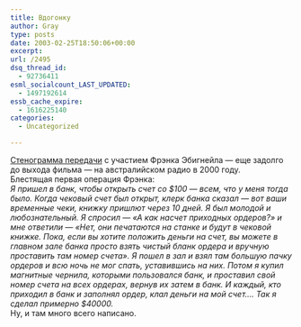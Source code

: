 ```yaml
---
title: Вдогонку
author: Gray
type: posts
date: 2003-02-25T18:50:06+00:00
excerpt:
url: /2495
dsq_thread_id:
  - 92736411
esml_socialcount_LAST_UPDATED:
  - 1497192614
essb_cache_expire:
  - 1616225140
categories:
  - Uncategorized

---
```








<a href="http://www.abc.net.au/rn/talks/lm/stories/s111098.htm" target="_blank">Стенограмма передачи</a> с участием Фрэнка Эбигнейла &#8212; еще задолго до выхода фильма &#8212; на австралийском радио в 2000 году.  
Блестящая первая операция Фрэнка:  
 <cite>Я пришел в банк, чтобы открыть счет со $100 &#8212; всем, что у меня тогда было. Когда чековый счет был открыт, клерк банка сказал &#8212; вот ваши временные чеки, книжку пришлют через 10 дней. Я был молодой и любознательный. Я спросил &#8212; &#171;А как насчет приходных ордеров?&#187; и мне ответили &#8212; &#171;Нет, они печатаются на станке и будут в чековой книжке. Пока, если вы хотите положить деньги на счет, вы можете в главном зале банка просто взять чистый бланк ордера и вручную проставить там номер счета&#187;. Я пошел в зал и взял там большую пачку ордеров и всю ночь не мог спать, уставившись на них. Потом я купил магнитные чернила, которыми пользовался банк, и проставил свой номер счета на всех ордерах, вернув их затем в банк. И каждый, кто приходил в банк и заполнял ордер, клал деньги на мой счет&#8230;. Так я сделал примерно $40000.</cite>  
Ну, и там много всего написано.